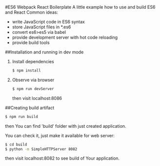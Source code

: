 #ES6 Webpack React Boilerplate
A little example how to use and build ES6 and React
Common ideas:
* write JavaScript code in ES6 syntax
* store JavaScript files in *.es6 
* convert es6>es5 via babel
* provide development server with hot code reloading
* provide build tools

##Installation and running in dev mode
1. Install dependencies
	```sh
	$ npm install
	```
3. Observe via browser
	```sh
	$ npm run devServer
	```
	then visit localhost:8086
	
##Creating build artifact
```sh
$ npm run build
```
then You can find 'build' folder with just created application. 

You can check it, just make it available for web server: 
```sh
$ cd build
$ python -m SimpleHTTPServer 8082
```
then visit localhost:8082 to see build of Your application. 